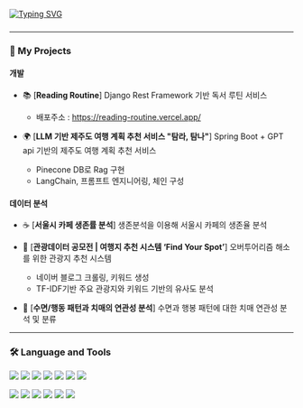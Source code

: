 <a href="https://git.io/typing-svg"><img src="https://readme-typing-svg.demolab.com?font=Fira+Code&pause=1000&color=0A7A24&width=435&lines=Hi%F0%9F%99%8B%E2%80%8D%E2%99%80%EF%B8%8F+I'm+gannnni" alt="Typing SVG" /></a>

###


<hr>

<h3 align="left">🧪  My Projects</h3>

#### 개발
- 📚 [**Reading Routine**]
  Django Rest Framework 기반 독서 루틴 서비스
  + 배포주소 : 
  https://reading-routine.vercel.app/
    
- 🌍 [**LLM 기반 제주도 여행 계획 추천 서비스 "탐라, 탐나"**]
  Spring Boot + GPT api 기반의 제주도 여행 계획 추천 서비스
  + Pinecone DB로 Rag 구현
  + LangChain, 프롬프트 엔지니어링, 체인 구성 

#### 데이터 분석
- ☕ [**서울시 카페 생존률 분석**]
  생존분석을 이용해 서울시 카페의 생존율 분석
  
- 🚗 [**관광데이터 공모전 | 여행지 추천 시스템 ‘Find Your Spot’**]
  오버투어리즘 해소를 위한 관광지 추천 시스템
  + 네이버 블로그 크롤링, 키워드 생성
  + TF-IDF기반 주요 관광지와 키워드 기반의 유사도 분석
    
- 🧠 [**수면/행동 패턴과 치매의 연관성 분석**]
  수면과 행봉 패턴에 대한 치매 연관성 분석 및 분류
<hr>

###

<div align="left">
  <h3>🛠️  Language and Tools</h3>

  <p>
    <img src="https://img.shields.io/badge/Java-007396?style=flat&logo=Java&logoColor=white"/>
    <img src="https://img.shields.io/badge/Python-3776AB?style=flat&logo=Python&logoColor=white"/>
    <img src="https://img.shields.io/badge/Spring%20Boot-6DB33F?style=flat&logo=Spring%20Boot&logoColor=white"/>
    <img src="https://img.shields.io/badge/Docker-2496ED?style=flat&logo=Docker&logoColor=white"/>
    <img src="https://img.shields.io/badge/Oracle-F80000?style=flat&logo=Oracle&logoColor=white"/>
    <img src="https://img.shields.io/badge/MySQL-4479A1?style=flat&logo=MySQL&logoColor=white"/>
    <img src="https://img.shields.io/badge/MongoDB-47A248?style=flat&logo=MongoDB&logoColor=white"/>
  </p>
  <p>
    <img src="https://img.shields.io/badge/Flask-000000?style=flat&logo=Flask&logoColor=white"/>
    <img src="https://img.shields.io/badge/PyTorch-EE4C2C?style=flat&logo=PyTorch&logoColor=white"/>
    <img src="https://img.shields.io/badge/Selenium-43B02A?style=flat&logo=Selenium&logoColor=white"/>
    <img src="https://img.shields.io/badge/Figma-F24E1E?style=flat&logo=Figma&logoColor=white"/>
    <img src="https://img.shields.io/badge/Notion-000000?style=flat&logo=Notion&logoColor=white"/>
    <img src="https://img.shields.io/badge/GitHub-181717?style=flat&logo=GitHub&logoColor=white"/>
  </p>
</div>

